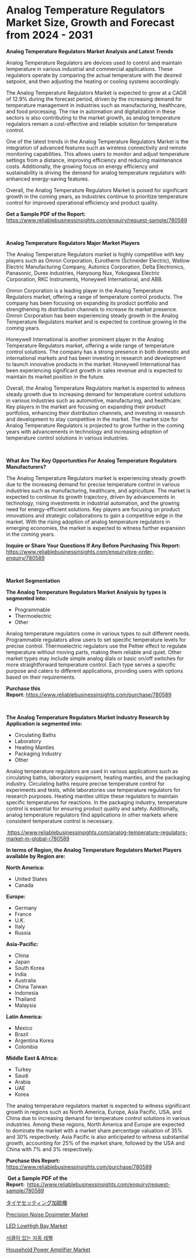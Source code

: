 <p><h1>Analog Temperature Regulators Market Size, Growth and Forecast from 2024 - 2031</h1></p><p><strong>Analog Temperature Regulators Market Analysis and Latest Trends</strong></p>
<p><p>Analog Temperature Regulators are devices used to control and maintain temperature in various industrial and commercial applications. These regulators operate by comparing the actual temperature with the desired setpoint, and then adjusting the heating or cooling systems accordingly.</p><p>The Analog Temperature Regulators Market is expected to grow at a CAGR of 12.9% during the forecast period, driven by the increasing demand for temperature management in industries such as manufacturing, healthcare, and food processing. The rise in automation and digitalization in these sectors is also contributing to the market growth, as analog temperature regulators remain a cost-effective and reliable solution for temperature control.</p><p>One of the latest trends in the Analog Temperature Regulators Market is the integration of advanced features such as wireless connectivity and remote monitoring capabilities. This allows users to monitor and adjust temperature settings from a distance, improving efficiency and reducing maintenance costs. Additionally, the growing focus on energy efficiency and sustainability is driving the demand for analog temperature regulators with enhanced energy-saving features.</p><p>Overall, the Analog Temperature Regulators Market is poised for significant growth in the coming years, as industries continue to prioritize temperature control for improved operational efficiency and product quality.</p></p>
<p><strong>Get a Sample PDF of the Report:&nbsp;</strong> <a href="https://www.reliablebusinessinsights.com/enquiry/request-sample/780589">https://www.reliablebusinessinsights.com/enquiry/request-sample/780589</a></p>
<p>&nbsp;</p>
<p><strong>Analog Temperature Regulators Major Market Players</strong></p>
<p><p>The Analog Temperature Regulators market is highly competitive with key players such as Omron Corporation, Eurotherm (Schneider Electric), Watlow Electric Manufacturing Company, Autonics Corporation, Delta Electronics, Panasonic, Durex industries, Hanyoung Nux, Yokogawa Electric Corporation, RKC Instruments, Honeywell International, and ABB.</p><p>Omron Corporation is a leading player in the Analog Temperature Regulators market, offering a range of temperature control products. The company has been focusing on expanding its product portfolio and strengthening its distribution channels to increase its market presence. Omron Corporation has been experiencing steady growth in the Analog Temperature Regulators market and is expected to continue growing in the coming years.</p><p>Honeywell International is another prominent player in the Analog Temperature Regulators market, offering a wide range of temperature control solutions. The company has a strong presence in both domestic and international markets and has been investing in research and development to launch innovative products in the market. Honeywell International has been experiencing significant growth in sales revenue and is expected to maintain its market position in the future.</p><p>Overall, the Analog Temperature Regulators market is expected to witness steady growth due to increasing demand for temperature control solutions in various industries such as automotive, manufacturing, and healthcare. Key players in the market are focusing on expanding their product portfolios, enhancing their distribution channels, and investing in research and development to stay competitive in the market. The market size for Analog Temperature Regulators is projected to grow further in the coming years with advancements in technology and increasing adoption of temperature control solutions in various industries.</p></p>
<p>&nbsp;</p>
<p><strong>What Are The Key Opportunities For Analog Temperature Regulators Manufacturers?</strong></p>
<p><p>The Analog Temperature Regulators market is experiencing steady growth due to the increasing demand for precise temperature control in various industries such as manufacturing, healthcare, and agriculture. The market is expected to continue its growth trajectory, driven by advancements in technology, rising investments in industrial automation, and the growing need for energy-efficient solutions. Key players are focusing on product innovations and strategic collaborations to gain a competitive edge in the market. With the rising adoption of analog temperature regulators in emerging economies, the market is expected to witness further expansion in the coming years.</p></p>
<p><strong>Inquire or Share Your Questions If Any Before Purchasing This Report:</strong> <a href="https://www.reliablebusinessinsights.com/enquiry/pre-order-enquiry/780589">https://www.reliablebusinessinsights.com/enquiry/pre-order-enquiry/780589</a></p>
<p>&nbsp;</p>
<p><strong>Market Segmentation</strong></p>
<p><strong>The Analog Temperature Regulators Market Analysis by types is segmented into:</strong></p>
<p><ul><li>Programmable</li><li>Thermoelectric</li><li>Other</li></ul></p>
<p><p>Analog temperature regulators come in various types to suit different needs. Programmable regulators allow users to set specific temperature levels for precise control. Thermoelectric regulators use the Peltier effect to regulate temperature without moving parts, making them reliable and quiet. Other market types may include simple analog dials or basic on/off switches for more straightforward temperature control. Each type serves a specific purpose and caters to different applications, providing users with options based on their requirements.</p></p>
<p><strong>Purchase this Report:&nbsp;</strong><a href="https://www.reliablebusinessinsights.com/purchase/780589">https://www.reliablebusinessinsights.com/purchase/780589</a></p>
<p>&nbsp;</p>
<p><strong>The Analog Temperature Regulators Market Industry Research by Application is segmented into:</strong></p>
<p><ul><li>Circulating Baths</li><li>Laboratory</li><li>Heating Mantles</li><li>Packaging Industry</li><li>Other</li></ul></p>
<p><p>Analog temperature regulators are used in various applications such as circulating baths, laboratory equipment, heating mantles, and the packaging industry. Circulating baths require precise temperature control for experiments and tests, while laboratories use temperature regulators for research purposes. Heating mantles utilize these regulators to maintain specific temperatures for reactions. In the packaging industry, temperature control is essential for ensuring product quality and safety. Additionally, analog temperature regulators find applications in other markets where consistent temperature control is necessary.</p></p>
<p><a href="https://www.reliablebusinessinsights.com/analog-temperature-regulators-market-in-global-r780589">&nbsp;https://www.reliablebusinessinsights.com/analog-temperature-regulators-market-in-global-r780589</a></p>
<p><strong>In terms of Region, the Analog Temperature Regulators Market Players available by Region are:</strong></p>
<p>
    <p> <strong> North America: </strong>
        <ul>
            <li>United States</li>
            <li>Canada</li>
        </ul>
        </p> 
    <p> <strong> Europe: </strong>
        <ul>
            <li>Germany</li>
            <li>France</li>
            <li>U.K.</li>
            <li>Italy</li>
            <li>Russia</li>
        </ul>
        </p> 
    <p> <strong> Asia-Pacific: </strong>
        <ul>
            <li>China</li>
            <li>Japan</li>
            <li>South Korea</li>
            <li>India</li>
            <li>Australia</li>
            <li>China Taiwan</li>
            <li>Indonesia</li>
            <li>Thailand</li>
            <li>Malaysia</li>
        </ul>
        </p> 
    <p> <strong> Latin America: </strong>
        <ul>
            <li>Mexico</li>
            <li>Brazil</li>
            <li>Argentina Korea</li>
            <li>Colombia</li>
        </ul>
        </p> 
    <p> <strong> Middle East & Africa: </strong>
        <ul>
            <li>Turkey</li>
            <li>Saudi</li>
            <li>Arabia</li>
            <li>UAE</li>
            <li>Korea</li>
        </ul>
    </p>
    </p>
<p><p>The analog temperature regulators market is expected to witness significant growth in regions such as North America, Europe, Asia Pacific, USA, and China due to increasing demand for temperature control solutions in various industries. Among these regions, North America and Europe are expected to dominate the market with a market share percentage valuation of 35% and 30% respectively. Asia Pacific is also anticipated to witness substantial growth, accounting for 25% of the market share, followed by the USA and China with 7% and 3% respectively.</p></p>
<p><strong>Purchase this Report: </strong><a href="https://www.reliablebusinessinsights.com/purchase/780589">https://www.reliablebusinessinsights.com/purchase/780589</a></p>
<p>&nbsp;<strong>Get a Sample PDF of the Report:&nbsp;&nbsp;</strong><a href="https://www.reliablebusinessinsights.com/enquiry/request-sample/780589">https://www.reliablebusinessinsights.com/enquiry/request-sample/780589</a></p>
<p><strong></strong></p>
<p><p><a href="https://github.com/laurenreichert/Market-Research-Report-List-2/blob/main/8878786110408.md">タイヤセッティング加硫機</a></p><p><a href="https://github.com/mancsybtousav/Market-Research-Report-List-2/blob/main/precision-noise-dosimeter-market.md">Precision Noise Dosimeter Market</a></p><p><a href="https://issuu.com/reportprime-2/docs/led-lowhigh-bay-market-size-2030.pp_b8681aa39d3861">LED LowHigh Bay Market</a></p><p><a href="https://github.com/solomonbode85/Market-Research-Report-List-1/blob/main/6216267105159.md">서클이 있는 자동 레벨</a></p><p><a href="https://issuu.com/reportprime-2/docs/household-power-amplifier-market-size-2030.pptx">Household Power Amplifier Market</a></p></p>
